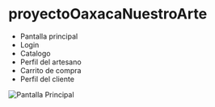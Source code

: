# proyectoOaxacaNuestroArte

- Pantalla principal
- Login
- Catalogo
- Perfil del artesano
- Carrito de compra
- Perfil del cliente

![Pantalla Principal](https://drive.google.com/file/d/1O_FzEAZUzPJF4hdfAa2hgDoQ1cwzmpZQ/view?usp=sharing)

